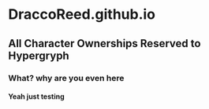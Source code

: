 # DraccoReed.github.io
## All Character Ownerships Reserved to Hypergryph
### What? why are you even here
#### Yeah just testing
